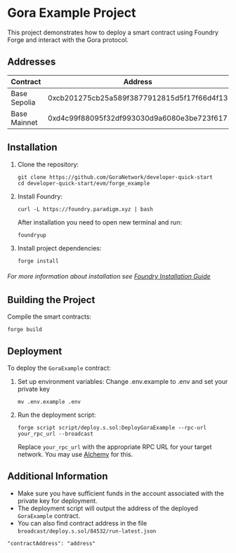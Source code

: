 # Gora Example Project

This project demonstrates how to deploy a smart contract using Foundry Forge and interact with the Gora protocol.

## Addresses

| Contract      | Address                                    |
| ------------- | -------------------------------------------|
| Base Sepolia  | 0xcb201275cb25a589f3877912815d5f17f66d4f13 |
| Base Mainnet  | 0xd4c99f88095f32df993030d9a6080e3be723f617 |

## Installation

1. Clone the repository:
   ```
   git clone https://github.com/GoraNetwork/developer-quick-start
   cd developer-quick-start/evm/forge_example
   ```

2. Install Foundry:
   ```
   curl -L https://foundry.paradigm.xyz | bash
   ```
    After installation you need to open new terminal and run:
    ```
    foundryup
    ``` 

3. Install project dependencies:
   ```
   forge install
   ```
###### For more information about installation see [Foundry Installation Guide](https://book.getfoundry.sh/getting-started/installation)

## Building the Project

Compile the smart contracts:

```
forge build
```
## Deployment

To deploy the `GoraExample` contract:

1. Set up environment variables:
   Change .env.example to .env and set your private key
   ```
   mv .env.example .env
   ```


2. Run the deployment script:
   ```
   forge script script/deploy.s.sol:DeployGoraExample --rpc-url your_rpc_url --broadcast
   ```

   Replace `your_rpc_url` with the appropriate RPC URL for your target network. You may use [Alchemy](https://www.alchemy.com/) for this.

## Additional Information

- Make sure you have sufficient funds in the account associated with the private key for deployment.
- The deployment script will output the address of the deployed `GoraExample` contract.
- You can also find contract address in the file `broadcast/deploy.s.sol/84532/run-latest.json`
```
"contractAddress": "address"
```